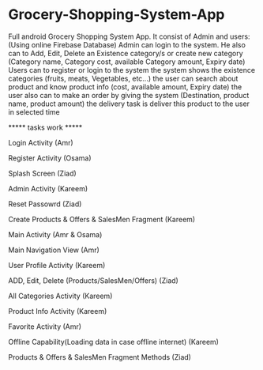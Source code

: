 # Grocery-Shopping-System-App
Full android Grocery Shopping System App. It consist of Admin and users: (Using online Firebase Database) Admin can login to the system. He also can to Add, Edit, Delete an Existence category/s  or create new category (Category name, Category cost, available Category amount, Expiry date)  Users can to register or login to the system  the system shows the existence categories (fruits, meats, Vegetables, etc...) the user can search about product and know product info (cost, available amount, Expiry date) the user also can to make an order by giving the system (Destination, product name, product amount) the delivery task is deliver this product to the user in selected time

***** tasks work *****

Login Activity (Amr)

Register Activity (Osama)

Splash Screen (Ziad)

Admin Activity (Kareem)

Reset Passowrd (Ziad)

Create Products & Offers & SalesMen Fragment (Kareem)

Main Activity (Amr & Osama)

Main Navigation View (Amr)

User Profile Activity (Kareem)

ADD, Edit, Delete (Products/SalesMen/Offers) (Ziad)

All Categories Activity (Kareem)

Product Info Activity (Kareem)

Favorite Activity (Amr)

Offline Capability(Loading data in case offline internet) (Kareem)

Products & Offers & SalesMen Fragment Methods (Ziad)

